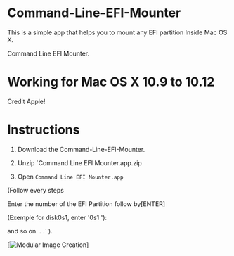 # Command-Line-EFI-Mounter

This is a simple app that helps you to mount any EFI partition
Inside Mac OS X.

Command Line EFI Mounter.

# Working for Mac OS X 10.9 to 10.12
  
Credit Apple!

# Instructions

1.  Download the Command-Line-EFI-Mounter.
 
2.  Unzip `Command Line EFI Mounter.app.zip

3.  Open `Command Line EFI Mounter.app`

(Follow every steps

Enter the number of the EFI Partition follow by[ENTER]

(Exemple for disk0s1, enter '0s1 '):

and so on. . .` ).

[![Modular Image Creation](http://img15.hostingpics.net/pics/1228471900.png)]